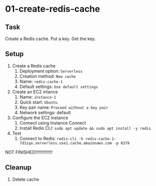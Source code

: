 # 01-create-redis-cache

## Task
Create a Redis cache. Put a key. Get the key.

## Setup
1. Create a Redis cache
	1. Deployment option: `Serverless`
	2. Creation method: `New cache`
	3. Name: `redis-cache-1`
	4. Default settings: `Use default settings`
2. Create an EC2 intance
	1. Name: `instance-1`
	2. Quick start: `Ubuntu`
	3. Key pair name: `Proceed without a key pair`
	4. Network settings: default
3. Configure the EC2 instance
	1. Connect using Instance Connect
	2. Install Redis CLI: `sudo apt update && sudo apt install -y redis`
3. Test
	1. Connect to Redis: `redis-cli -h redis-cache-1-7d1iqx.serverless.use1.cache.amazonaws.com -p 6379`

NOT FINISHED!!!!!!!!!!!!!!


## Cleanup
1. Delete cache
